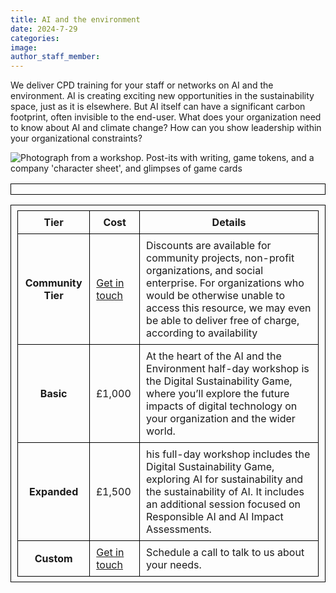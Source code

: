 ```yaml
---
title: AI and the environment
date: 2024-7-29
categories:
image:
author_staff_member:
---
```

We deliver CPD training for your staff or networks on AI and the environment. AI is creating exciting new opportunities in the sustainability space, just as it is elsewhere. But AI itself can have a significant carbon footprint, often invisible to the end-user. What does your organization need to know about AI and climate change? How can you show leadership within your organizational constraints?

<img src="https://i.ibb.co/vBjv8tB/Game-workshop-pic-1.jpg" alt="Photograph from a workshop. Post-its with writing, game tokens, and a company 'character sheet', and glimpses of game cards" border="0">

<html>
<style>
table, th, td {
  border:0.5px solid black;
  padding: 8px 10px;
}
</style>
<body>

<table style="width:100%">
<table>
    <tr>
    <th scope="col">Tier</th>
    <th scope="col">Cost</th>
    <th scope="col">Details</th>
  </tr>
  <tr>
    <th scope="row">Community Tier</th>
    <td><a href="https://nat17-hue.github.io/Carbon-Site-Builder---https-SustainableOfferProject/contact/">Get in touch</a></td>
    <td>Discounts are available for community projects, non-profit organizations, and social enterprise. For organizations who would be otherwise unable to access this resource, we may even be able to deliver free of charge, according to availability</td>
  </tr>
  <tr>
    <th scope="row">Basic</th>
    <td>£1,000</td>
    <td>At the heart of the AI and the Environment half-day workshop is the Digital Sustainability Game, where you’ll explore the future impacts of digital technology on your organization and the wider world.</td>
  </tr>
  <tr>
    <th scope="row">Expanded</th>
    <td>£1,500</td>
    <td>his full-day workshop includes the Digital Sustainability Game, exploring AI for sustainability and the sustainability of AI. It includes an additional session focused on Responsible AI and AI Impact Assessments. </td>
  </tr>
 <tr>
    <th scope="row">Custom</th>
    <td><a href="https://nat17-hue.github.io/Carbon-Site-Builder---https-SustainableOfferProject/contact/">Get in touch</a></td>
    <td>Schedule a call to talk to us about your needs.</td>
  </tr>
</table>


